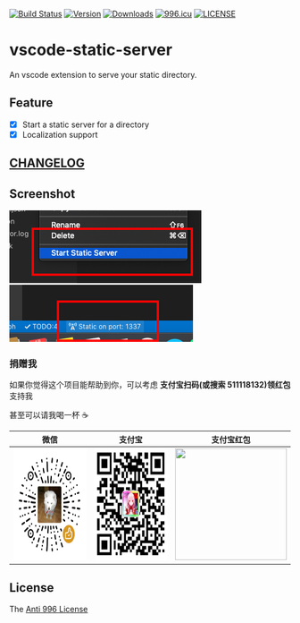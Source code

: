 [![Build Status](https://travis-ci.com/axetroy/vscode-static-server.svg?branch=master)](https://travis-ci.com/axetroy/vscode-static-server)
[![Version](https://vsmarketplacebadge.apphb.com/version/axetroy.vscode-static-server.svg)](https://marketplace.visualstudio.com/items?itemName=axetroy.vscode-static-server)
[![Downloads](https://vsmarketplacebadge.apphb.com/downloads/axetroy.vscode-static-server.svg)](https://marketplace.visualstudio.com/items?itemName=axetroy.vscode-static-server)
[![996.icu](https://img.shields.io/badge/link-996.icu-red.svg)](https://996.icu)
[![LICENSE](https://img.shields.io/badge/license-Anti%20996-blue.svg)](https://github.com/996icu/996.ICU/blob/master/LICENSE)

# vscode-static-server

An vscode extension to serve your static directory.

## Feature

- [x] Start a static server for a directory
- [x] Localization support

## [CHANGELOG](https://github.com/axetroy/vscode-static-server/blob/master/CHANGELOG.md)

## Screenshot

![1](https://github.com/axetroy/vscode-static-server/raw/master/screenshot/1.png)
![2](https://github.com/axetroy/vscode-static-server/raw/master/screenshot/2.png)


### 捐赠我

如果你觉得这个项目能帮助到你，可以考虑 **支付宝扫码(或搜索 511118132)领红包** 支持我

甚至可以请我喝一杯 ☕️

| 微信                                                                                                     | 支付宝                                                                                                   | 支付宝红包                                                                                                   |
| -------------------------------------------------------------------------------------------------------- | -------------------------------------------------------------------------------------------------------- | ------------------------------------------------------------------------------------------------------------ |
| <img src="https://github.com/axetroy/blog/raw/master/public/donate/wechat.png" width="200" height="200"> | <img src="https://github.com/axetroy/blog/raw/master/public/donate/alipay.png" width="200" height="200"> | <img src="https://github.com/axetroy/blog/raw/master/public/donate/alipay-red.png" width="200" height="200"> |


<!-- ALL-CONTRIBUTORS-LIST:END -->

## License

The [Anti 996 License](https://github.com/axetroy/vscode-static-server/blob/master/LICENSE)
